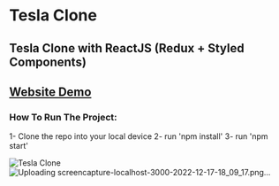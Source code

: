 # Tesla Clone

## Tesla Clone with ReactJS (Redux + Styled Components)

## [Website Demo](https://tesla-car-clone.vercel.app/)

### How To Run The Project:

1- Clone the repo into your local device
2- run 'npm install'
3- run 'npm start'

![Tesla Clone](https://user-images.githubusercontent.com/62913154/208251812-36be6b2d-a85c-4179-a25a-97e29ca08e28.png)
![Uploading screencapture-localhost-3000-2022-12-17-18_09_17.png…]()
